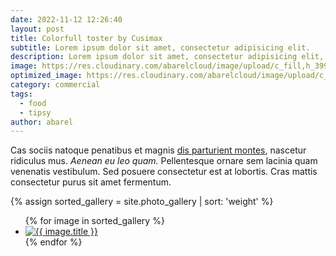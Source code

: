 ```yaml
---
date: 2022-11-12 12:26:40
layout: post
title: Colorfull toster by Cusimax
subtitle: Lorem ipsum dolor sit amet, consectetur adipisicing elit.
description: Lorem ipsum dolor sit amet, consectetur adipisicing elit, sed do eiusmod tempor incididunt ut labore et dolore magna aliqua.
image: https://res.cloudinary.com/abarelcloud/image/upload/c_fill,h_399,w_760/v1690535757/samples/animals/three-dogs.jpg
optimized_image: https://res.cloudinary.com/abarelcloud/image/upload/c_fill,h_200,w_380/v1690535757/samples/animals/three-dogs.jpg
category: commercial
tags:
  - food
  - tipsy
author: abarel
---
```


Cas sociis natoque penatibus et magnis <a href="#">dis parturient montes</a>, nascetur ridiculus mus. *Aenean eu leo quam.* Pellentesque ornare sem lacinia quam venenatis vestibulum. Sed posuere consectetur est at lobortis. Cras mattis consectetur purus sit amet fermentum.


{% assign sorted_gallery = site.photo_gallery | sort: 'weight' %}
<ul class="photo-gallery">
  {% for image in sorted_gallery %}
    <li>
      <a href="{{ image.link }}">
        <img src="{{ image.image_path }}" alt="{{ image.title }}">
      </a>
    </li>
  {% endfor %}
</ul>
